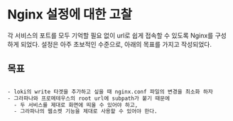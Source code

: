 # Nginx 설정에 대한 고찰

각 서비스의 포트를 모두 기억할 필요 없이 url로 쉽게 접속할 수 있도록 Nginx를 구성하게 되었다. 설정은 아주 초보적인 수준으로, 아래의 목표를 가지고 작성되었다.

## 목표

```txt

- loki의 write 타겟을 추가하고 싶을 때 nginx.conf 파일의 변경을 최소화 하자
- 그라파나와 프로메테우스의 root url에 subpath가 붙기 때문에
  - 두 서비스를 제대로 화면에 띄울 수 있어야 하고,
  - 그라파나의 웹소켓 기능을 제대로 사용할 수 있어야 한다.
```